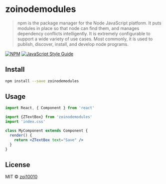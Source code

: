 # zoinodemodules

> npm is the package manager for the Node JavaScript platform. It puts modules in place so that node can find them, and manages dependency conflicts intelligently. It is extremely configurable to support a wide variety of use cases. Most commonly, it is used to publish, discover, install, and develop node programs.

[![NPM](https://img.shields.io/npm/v/zoinodemodules.svg)](https://www.npmjs.com/package/zoinodemodules) [![JavaScript Style Guide](https://img.shields.io/badge/code_style-standard-brightgreen.svg)](https://standardjs.com)

## Install

```bash
npm install --save zoinodemodules
```

## Usage

```jsx
import React, { Component } from 'react'

import {ZTextBox} from 'zoinodemodules'
import 'index.css'

class MyComponent extends Component {
  render() {
    return <ZTextBox text="Save" />
  }
}
```

## License

MIT © [zoi10010](https://github.com/zoi10010)
